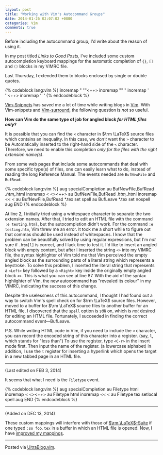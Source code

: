 ```yaml
---
layout: post
title: "Working with Vim's Autocommand Groups"
date: 2014-01-26 02:07:02 +0800
categories: Vim
comments: true
---
```


Before including the autocommand group, I'd write about the reason of
using it.

In my post titled [*Links to Good Posts*][pp], I've included some
custom autocompletion keyboard mappings for the automatic completion
of `{}`, `[]` and `()` blocks in my VIMRC file.

Last Thursday, I extended them to blocks enclosed by single or double
quotes.

{% codeblock lang:vim %}
inoremap " ""<++><Left><Left><Left><Left><Left>
inoremap "" "
inoremap ' ''<++><Left><Left><Left><Left><Left>
inoremap '' '
{% endcodeblock %}

[Vim-Snippets] has saved me a lot of time while writing blogs in
[Vim]. With Vim-snippets and [Vim-surround], the following question is
*not* so useful.

**How can Vim do the same type of job for angled block *for HTML files
only*?**

<!-- more -->

It is possible that you can find the `<` character in $\rm \LaTeX$
source files which contains an inequality. In this case, we *don't*
want the `>` character to be Automatically inserted to the right-hand
side of the `<` character. Therefore, we need to enable this
completion *only for the files with the right extension name(s)*.

From some web pages that include some autocommands that deal with some
specific type(s) of files, one can easily learn what to do, instead of
reading the long Reference Manual. The events needed are `BufNewFile`
and `BufRead`.

{% codeblock lang:vim %}
aug specialCompletion
au BufNewFile,BufRead *.htm,*.html inoremap < <<Left><Right>><++><Left><Left><Left><Left><Left>
au BufNewFile,BufRead *.htm,*.html inoremap << <
au BufNewFile,BufRead *.tex set spell
au BufLeave *.tex set nospell
aug END
{% endcodeblock %}

At line 2, I initially tried using a whitespace character to separate
the two extension names. After that, I tried to edit an HTML file with
the command `:e testing.html`, but the autocompletion didn't work. For
the command `:e testing.htm`, Vim threw me an error. It took me a
short while to figure out that commas should be used instead of
whitespaces. I know that the problem can be beautifully solved by
using regular expressions, but I'm *not* sure if `.htm[l]` is correct,
and I lack time to test it. I'd like to insert an angled block with
empty content, but after I inserted the string `<>` into my VIMRC
file, the syntax highlighter of Vim told me that Vim perceived the
empty angled block as the surrounding parts of a literal string which
represents a keystroke.  To solve this problem, I inserted the literal
string that represents a `<Left>` key followed by a `<Right>` key
inside the originally empty angled block `<>`. This is what you can
see at line 87. With the aid of the syntax highlighter of Vim, the new
autocommand has "revealed its colour" in my VIMRC, indicating the
success of this change.

Despite the uselessness of this autocommand, I thought I had found out
a way to switch Vim's spell check on for $\rm \LaTeX$ source files.
However, moved to a buffer for $\rm \LaTeX$ source files to another
buffer for an HTML file, I discovered that the `spell` option is
*still* on, which is *not* desired for editing an HTML file.
Fortunately, I succeeded in finding the correct autocommand
event—BufLeave.

P.S. While writing HTML code in Vim, if you need to include the `<`
character, you can record the encoded string of this character into a
register. (say, `l`, which stands for "**l**ess than") To use the
register, type `<C-r>` in the insert mode first. Then input the name
of the register. (a lowercase alphabet) In addition, I use the `t`
register for inserting a hyperlink which opens the target in a new
tabbed page in an HTML file.


---
(Last edited on FEB 3, 2014)

It seems that what I need is the `Filetype` event.

{% codeblock lang:vim %}
aug specialCompletion
au Filetype html inoremap < <<Left><Right>><++><Left><Left><Left><Left><Left>
au Filetype html inoremap << <
au Filetype tex setlocal spell
aug END
{% endcodeblock %}

---
(Added on DEC 13, 2014)

These custom mappings will interfere with those of
[$\rm \LaTeX$-Suite][LaTeX-Suite] if one typed `:so foo.tex` in a
buffer in which an HTML file is opened.  Now, I have
[improved my mappings][np].

---

Posted via [UltraBlog.vim][end].

[pp]: /blog/2013/12/11/links-to-good-posts/
[Vim-Snippets]: http://github.com/honza/vim-Snippets
[Vim]: http://www.vim.org
[Vim-surround]: http://github.com/tpope/vim-surround
[LaTeX-Suite]: http://vim-latex.sourceforge.net
[np]: /blog/2014/12/13/my-improved-custom-autocompletion-mappings-in-vim/ "My Improved Custom Autocompletion Mappings in Vim"
[end]: http://0x3f.org/blog/ultrablog-as-an-ultimate-vim-blogging-plugin/
